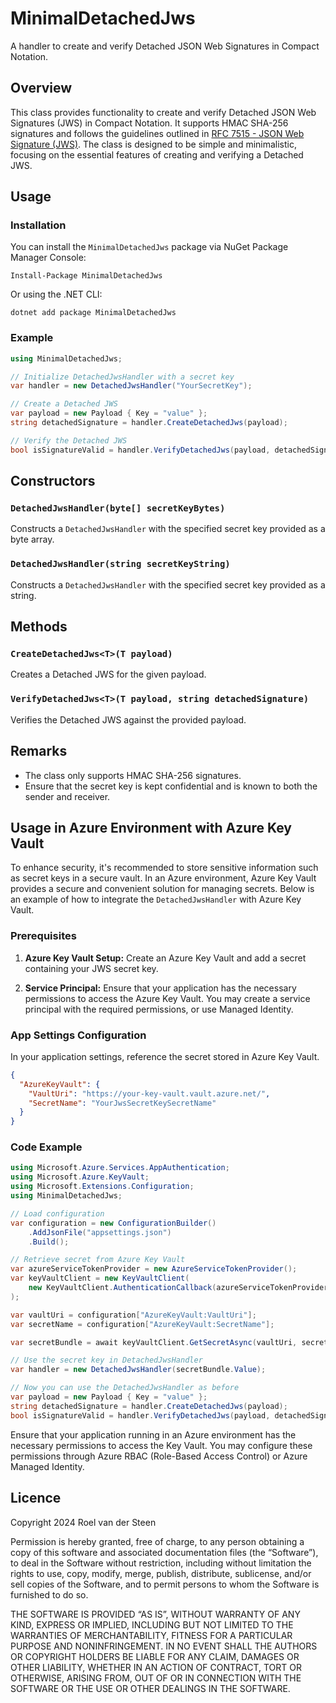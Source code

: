 # MinimalDetachedJws

A handler to create and verify Detached JSON Web Signatures in Compact Notation.

## Overview

This class provides functionality to create and verify Detached JSON Web Signatures (JWS) in Compact Notation. It supports HMAC SHA-256 signatures and follows the guidelines outlined in [RFC 7515 - JSON Web Signature (JWS)](https://datatracker.ietf.org/doc/html/rfc7515). The class is designed to be simple and minimalistic, focusing on the essential features of creating and verifying a Detached JWS.

## Usage

### Installation

You can install the `MinimalDetachedJws` package via NuGet Package Manager Console:

```pwsh
Install-Package MinimalDetachedJws
```

Or using the .NET CLI:

```pwsh
dotnet add package MinimalDetachedJws
```

### Example

```csharp
using MinimalDetachedJws;

// Initialize DetachedJwsHandler with a secret key
var handler = new DetachedJwsHandler("YourSecretKey");

// Create a Detached JWS
var payload = new Payload { Key = "value" };
string detachedSignature = handler.CreateDetachedJws(payload);

// Verify the Detached JWS
bool isSignatureValid = handler.VerifyDetachedJws(payload, detachedSignature);
```

## Constructors

### `DetachedJwsHandler(byte[] secretKeyBytes)`

Constructs a `DetachedJwsHandler` with the specified secret key provided as a byte array.

### `DetachedJwsHandler(string secretKeyString)`

Constructs a `DetachedJwsHandler` with the specified secret key provided as a string.

## Methods

### `CreateDetachedJws<T>(T payload)`

Creates a Detached JWS for the given payload.

### `VerifyDetachedJws<T>(T payload, string detachedSignature)`

Verifies the Detached JWS against the provided payload.

## Remarks

- The class only supports HMAC SHA-256 signatures.
- Ensure that the secret key is kept confidential and is known to both the sender and receiver.

## Usage in Azure Environment with Azure Key Vault

To enhance security, it's recommended to store sensitive information such as secret keys in a secure vault. In an Azure environment, Azure Key Vault provides a secure and convenient solution for managing secrets. Below is an example of how to integrate the `DetachedJwsHandler` with Azure Key Vault.

### Prerequisites

1. **Azure Key Vault Setup:** Create an Azure Key Vault and add a secret containing your JWS secret key.

2. **Service Principal:** Ensure that your application has the necessary permissions to access the Azure Key Vault. You may create a service principal with the required permissions, or use Managed Identity.

### App Settings Configuration

In your application settings, reference the secret stored in Azure Key Vault.

```json
{
  "AzureKeyVault": {
    "VaultUri": "https://your-key-vault.vault.azure.net/",
    "SecretName": "YourJwsSecretKeySecretName"
  }
}
```

### Code Example

```csharp
using Microsoft.Azure.Services.AppAuthentication;
using Microsoft.Azure.KeyVault;
using Microsoft.Extensions.Configuration;
using MinimalDetachedJws;

// Load configuration
var configuration = new ConfigurationBuilder()
    .AddJsonFile("appsettings.json")
    .Build();

// Retrieve secret from Azure Key Vault
var azureServiceTokenProvider = new AzureServiceTokenProvider();
var keyVaultClient = new KeyVaultClient(
    new KeyVaultClient.AuthenticationCallback(azureServiceTokenProvider.KeyVaultTokenCallback)
);

var vaultUri = configuration["AzureKeyVault:VaultUri"];
var secretName = configuration["AzureKeyVault:SecretName"];

var secretBundle = await keyVaultClient.GetSecretAsync(vaultUri, secretName);

// Use the secret key in DetachedJwsHandler
var handler = new DetachedJwsHandler(secretBundle.Value);

// Now you can use the DetachedJwsHandler as before
var payload = new Payload { Key = "value" };
string detachedSignature = handler.CreateDetachedJws(payload);
bool isSignatureValid = handler.VerifyDetachedJws(payload, detachedSignature);
```

Ensure that your application running in an Azure environment has the necessary permissions to access the Key Vault. You may configure these permissions through Azure RBAC (Role-Based Access Control) or Azure Managed Identity.

## Licence

Copyright 2024 Roel van der Steen

Permission is hereby granted, free of charge, to any person obtaining a copy of this software and associated documentation files (the “Software”), to deal in the Software without restriction, including without limitation the rights to use, copy, modify, merge, publish, distribute, sublicense, and/or sell copies of the Software, and to permit persons to whom the Software is furnished to do so.

THE SOFTWARE IS PROVIDED “AS IS”, WITHOUT WARRANTY OF ANY KIND, EXPRESS OR IMPLIED, INCLUDING BUT NOT LIMITED TO THE WARRANTIES OF MERCHANTABILITY, FITNESS FOR A PARTICULAR PURPOSE AND NONINFRINGEMENT. IN NO EVENT SHALL THE AUTHORS OR COPYRIGHT HOLDERS BE LIABLE FOR ANY CLAIM, DAMAGES OR OTHER LIABILITY, WHETHER IN AN ACTION OF CONTRACT, TORT OR OTHERWISE, ARISING FROM, OUT OF OR IN CONNECTION WITH THE SOFTWARE OR THE USE OR OTHER DEALINGS IN THE SOFTWARE.